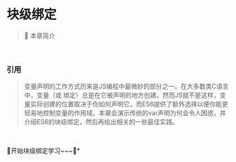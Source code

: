 # 块级绑定

> 🍿 本章简介

&nbsp;

### 引用

> 变量声明的工作方式历来是JS编程中最微妙的部分之一。在大多数类C语言中，变量（或 绑定）总是在它被声明的地方创建。然而JS就不是这样，变量实际创建的位置取决于你如何声明它，而ES6提供了额外选择以便你能更轻易地控制变量的作用域。本章会演示传统的var声明为何会令人困惑，并介绍ES6的块级绑定，然后再给出相关的一些最佳实践。

&nbsp;

🎈开始块级绑定学习~~~🎈*

